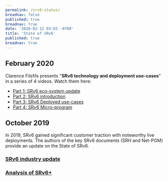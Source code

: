 ```yaml
---
permalink: /srv6-status/
breadnav: false
published: true
breadnav: true
date: '2020-02-12 03:03 -0700'
title: 'State of SRv6'
published: true
breadnav: true
---
```


## February 2020

Clarence Filsfils presents "**SRv6 technology and deployment use-cases**" in a series of 4 videos.  Watch them here:

* [Part 1: SRv6 eco-system update](</srv6-status/srv6-technology-and-use-cases-part1>)
* [Part 2: SRv6 introduction](</srv6-status/srv6-technology-and-use-cases-part2>)
* [Part 3: SRv6 Deployed use-cases](</srv6-status/srv6-technology-and-use-cases-part3>)
* [Part 4: SRv6 Micro-program](</srv6-status/srv6-technology-and-use-cases-part4>)

## October 2019

In 2019, SRv6 gained significant customer traction with noteworthy live deployments. The authors of the key SRv6 documents (SRH and Net-PGM) provide an update on the State of SRv6.

### [SRv6 industry update](</images/20191029-01-State-of-SRv6-October-2019.pdf>)

### [Analysis of SRv6+](</images/20191029-02-Update-on-SRv6-standardization-activities.pdf>)
